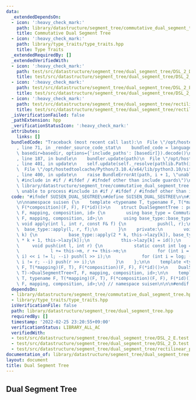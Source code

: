 ```yaml
---
data:
  _extendedDependsOn:
  - icon: ':heavy_check_mark:'
    path: library/datastructure/segment_tree/commutative_dual_segment_tree.hpp
    title: Commutative Dual Segment Tree
  - icon: ':heavy_check_mark:'
    path: library/type_traits/type_traits.hpp
    title: Type Traits
  _extendedRequiredBy: []
  _extendedVerifiedWith:
  - icon: ':heavy_check_mark:'
    path: test/src/datastructure/segment_tree/dual_segment_tree/DSL_2_D.test.cpp
    title: test/src/datastructure/segment_tree/dual_segment_tree/DSL_2_D.test.cpp
  - icon: ':heavy_check_mark:'
    path: test/src/datastructure/segment_tree/dual_segment_tree/DSL_2_E.test.cpp
    title: test/src/datastructure/segment_tree/dual_segment_tree/DSL_2_E.test.cpp
  - icon: ':heavy_check_mark:'
    path: test/src/datastructure/segment_tree/dual_segment_tree/rectilinear_polygons.test.cpp
    title: test/src/datastructure/segment_tree/dual_segment_tree/rectilinear_polygons.test.cpp
  _isVerificationFailed: false
  _pathExtension: hpp
  _verificationStatusIcon: ':heavy_check_mark:'
  attributes:
    links: []
  bundledCode: "Traceback (most recent call last):\n  File \"/opt/hostedtoolcache/Python/3.10.4/x64/lib/python3.10/site-packages/onlinejudge_verify/documentation/build.py\"\
    , line 71, in _render_source_code_stat\n    bundled_code = language.bundle(stat.path,\
    \ basedir=basedir, options={'include_paths': [basedir]}).decode()\n  File \"/opt/hostedtoolcache/Python/3.10.4/x64/lib/python3.10/site-packages/onlinejudge_verify/languages/cplusplus.py\"\
    , line 187, in bundle\n    bundler.update(path)\n  File \"/opt/hostedtoolcache/Python/3.10.4/x64/lib/python3.10/site-packages/onlinejudge_verify/languages/cplusplus_bundle.py\"\
    , line 401, in update\n    self.update(self._resolve(pathlib.Path(included), included_from=path))\n\
    \  File \"/opt/hostedtoolcache/Python/3.10.4/x64/lib/python3.10/site-packages/onlinejudge_verify/languages/cplusplus_bundle.py\"\
    , line 400, in update\n    raise BundleErrorAt(path, i + 1, \"unable to process\
    \ #include in #if / #ifdef / #ifndef other than include guards\")\nonlinejudge_verify.languages.cplusplus_bundle.BundleErrorAt:\
    \ library/datastructure/segment_tree/commutative_dual_segment_tree.hpp: line 6:\
    \ unable to process #include in #if / #ifdef / #ifndef other than include guards\n"
  code: "#ifndef SUISEN_DUAL_SEGTREE\n#define SUISEN_DUAL_SEGTREE\n\n#include \"library/datastructure/segment_tree/commutative_dual_segment_tree.hpp\"\
    \n\nnamespace suisen {\n    template <typename T, typename F, T(*mapping)(F, T),\
    \ F(*composition)(F, F), F(*id)()>\n    struct DualSegmentTree : public CommutativeDualSegmentTree<T,\
    \ F, mapping, composition, id> {\n        using base_type = CommutativeDualSegmentTree<T,\
    \ F, mapping, composition, id>;\n        using base_type::base_type;\n       \
    \ void apply(int l, int r, const F& f) {\n            push(l, r);\n          \
    \  base_type::apply(l, r, f);\n        }\n    private:\n        void push(int\
    \ k) {\n            base_type::apply(2 * k, this->lazy[k]), base_type::apply(2\
    \ * k + 1, this->lazy[k]);\n            this->lazy[k] = id();\n        }\n   \
    \     void push(int l, int r) {\n            static const int log = __builtin_ctz(this->m);\n\
    \            l += this->m, r += this->m;\n            for (int i = log; (l >>\
    \ i) << i != l; --i) push(l >> i);\n            for (int i = log; (r >> i) <<\
    \ i != r; --i) push(r >> i);\n        }\n    };\n\n    template <typename T, typename\
    \ F, T(*mapping)(F, T), F(*composition)(F, F), F(*id)()>\n    DualSegmentTree(int,\
    \ T)->DualSegmentTree<T, F, mapping, composition, id>;\n\n    template <typename\
    \ T, typename F, T(*mapping)(F, T), F(*composition)(F, F), F(*id)()>\n    DualSegmentTree(std::vector<T>)->DualSegmentTree<T,\
    \ F, mapping, composition, id>;\n} // namespace suisen\n\n\n#endif // SUISEN_DUAL_SEGTREE\n"
  dependsOn:
  - library/datastructure/segment_tree/commutative_dual_segment_tree.hpp
  - library/type_traits/type_traits.hpp
  isVerificationFile: false
  path: library/datastructure/segment_tree/dual_segment_tree.hpp
  requiredBy: []
  timestamp: '2022-02-25 23:20:55+09:00'
  verificationStatus: LIBRARY_ALL_AC
  verifiedWith:
  - test/src/datastructure/segment_tree/dual_segment_tree/DSL_2_E.test.cpp
  - test/src/datastructure/segment_tree/dual_segment_tree/DSL_2_D.test.cpp
  - test/src/datastructure/segment_tree/dual_segment_tree/rectilinear_polygons.test.cpp
documentation_of: library/datastructure/segment_tree/dual_segment_tree.hpp
layout: document
title: Dual Segment Tree
---
```

## Dual Segment Tree